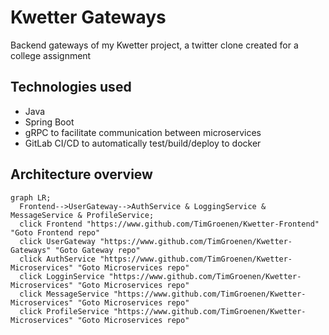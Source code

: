 # Kwetter Gateways

Backend gateways of my Kwetter project, a twitter clone created for a college assignment

## Technologies used
- Java
- Spring Boot
- gRPC to facilitate communication between microservices
- GitLab CI/CD to automatically test/build/deploy to docker

## Architecture overview
```mermaid
graph LR;
  Frontend-->UserGateway-->AuthService & LoggingService & MessageService & ProfileService;
  click Frontend "https://www.github.com/TimGroenen/Kwetter-Frontend" "Goto Frontend repo"
  click UserGateway "https://www.github.com/TimGroenen/Kwetter-Gateways" "Goto Gateway repo"
  click AuthService "https://www.github.com/TimGroenen/Kwetter-Microservices" "Goto Microservices repo"
  click LogginService "https://www.github.com/TimGroenen/Kwetter-Microservices" "Goto Microservices repo"
  click MessageService "https://www.github.com/TimGroenen/Kwetter-Microservices" "Goto Microservices repo"
  click ProfileService "https://www.github.com/TimGroenen/Kwetter-Microservices" "Goto Microservices repo"
```
